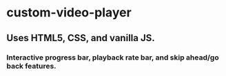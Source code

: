 # custom-video-player

## Uses HTML5, CSS, and vanilla JS.
### Interactive progress bar, playback rate bar, and skip ahead/go back features.
